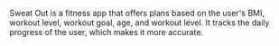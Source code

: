 Sweat Out is a fitness app that offers plans based on the user's BMI, workout level, workout goal, age, and workout level. It tracks the daily progress of the user, which makes it more accurate.
